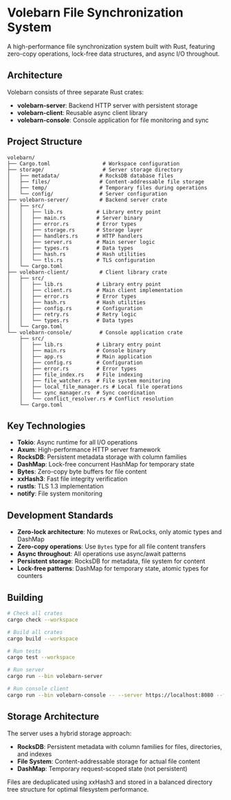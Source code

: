 # Volebarn File Synchronization System

A high-performance file synchronization system built with Rust, featuring zero-copy operations, lock-free data structures, and async I/O throughout.

## Architecture

Volebarn consists of three separate Rust crates:

- **volebarn-server**: Backend HTTP server with persistent storage
- **volebarn-client**: Reusable async client library  
- **volebarn-console**: Console application for file monitoring and sync

## Project Structure

```
volebarn/
├── Cargo.toml                 # Workspace configuration
├── storage/                   # Server storage directory
│   ├── metadata/             # RocksDB database files
│   ├── files/                # Content-addressable file storage
│   ├── temp/                 # Temporary files during operations
│   └── config/               # Server configuration
├── volebarn-server/          # Backend server crate
│   ├── src/
│   │   ├── lib.rs           # Library entry point
│   │   ├── main.rs          # Server binary
│   │   ├── error.rs         # Error types
│   │   ├── storage.rs       # Storage layer
│   │   ├── handlers.rs      # HTTP handlers
│   │   ├── server.rs        # Main server logic
│   │   ├── types.rs         # Data types
│   │   ├── hash.rs          # Hash utilities
│   │   └── tls.rs           # TLS configuration
│   └── Cargo.toml
├── volebarn-client/          # Client library crate
│   ├── src/
│   │   ├── lib.rs           # Library entry point
│   │   ├── client.rs        # Main client implementation
│   │   ├── error.rs         # Error types
│   │   ├── hash.rs          # Hash utilities
│   │   ├── config.rs        # Configuration
│   │   ├── retry.rs         # Retry logic
│   │   └── types.rs         # Data types
│   └── Cargo.toml
└── volebarn-console/         # Console application crate
    ├── src/
    │   ├── lib.rs           # Library entry point
    │   ├── main.rs          # Console binary
    │   ├── app.rs           # Main application
    │   ├── config.rs        # Configuration
    │   ├── error.rs         # Error types
    │   ├── file_index.rs    # File indexing
    │   ├── file_watcher.rs  # File system monitoring
    │   ├── local_file_manager.rs # Local file operations
    │   ├── sync_manager.rs  # Sync coordination
    │   └── conflict_resolver.rs # Conflict resolution
    └── Cargo.toml
```

## Key Technologies

- **Tokio**: Async runtime for all I/O operations
- **Axum**: High-performance HTTP server framework
- **RocksDB**: Persistent metadata storage with column families
- **DashMap**: Lock-free concurrent HashMap for temporary state
- **Bytes**: Zero-copy byte buffers for file content
- **xxHash3**: Fast file integrity verification
- **rustls**: TLS 1.3 implementation
- **notify**: File system monitoring

## Development Standards

- **Zero-lock architecture**: No mutexes or RwLocks, only atomic types and DashMap
- **Zero-copy operations**: Use `Bytes` type for all file content transfers
- **Async throughout**: All operations use async/await patterns
- **Persistent storage**: RocksDB for metadata, file system for content
- **Lock-free patterns**: DashMap for temporary state, atomic types for counters

## Building

```bash
# Check all crates
cargo check --workspace

# Build all crates
cargo build --workspace

# Run tests
cargo test --workspace

# Run server
cargo run --bin volebarn-server

# Run console client
cargo run --bin volebarn-console -- --server https://localhost:8080 --folder ./sync
```

## Storage Architecture

The server uses a hybrid storage approach:
- **RocksDB**: Persistent metadata with column families for files, directories, and indexes
- **File System**: Content-addressable storage for actual file content
- **DashMap**: Temporary request-scoped state (not persistent)

Files are deduplicated using xxHash3 and stored in a balanced directory tree structure for optimal filesystem performance.